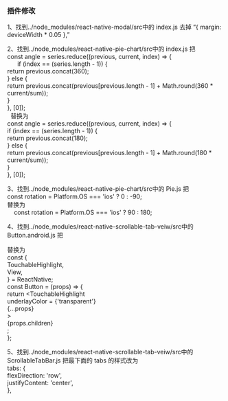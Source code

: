 <h3>插件修改</h3>
<p>1、找到../node_modules/react-native-modal/src中的 index.js 去掉 “{ margin: deviceWidth * 0.05 },”</p>
<p>2、找到../node_modules/react-native-pie-chart/src中的 index.js 把  <br/>
  const angle = series.reduce((previous, current, index) => {<br/>
        if (index == (series.length - 1)) {<br/>
  return previous.concat(360);<br/>
        } else {<br/>
          return previous.concat(previous[previous.length - 1] + Math.round(360 * current/sum));<br/>
        }<br/>
      }, [0]);<br/>
   替换为<br/>
   const angle = series.reduce((previous, current, index) => {<br/>
      if (index == (series.length - 1)) {<br/>
        return previous.concat(180);<br/>
      } else {<br/>
        return previous.concat(previous[previous.length - 1] + Math.round(180 * current/sum));<br/>
      }<br/>
    }, [0]);
    <p>
<p>3、找到../node_modules/react-native-pie-chart/src中的 Pie.js 把 <br/>
      const rotation = Platform.OS === 'ios' ? 0 : -90;<br/>
      替换为<br/>
      const rotation = Platform.OS === 'ios' ? 90 : 180;</p>
<p>4、找到../node_modules/react-native-scrollable-tab-veiw/src中的 Button.android.js 把 <br/>
     
   替换为<br/>
        const {<br/>
            TouchableHighlight,<br/>
            View,<br/>
        } = ReactNative;<br/>
        const Button = (props) => {<br/>
          return <TouchableHighlight<br/>
            underlayColor = {'transparent'}<br/>
             {...props}<br/>
             ><br/>
             {props.children}<br/>
          </TouchableHighlight>;<br/>
        };<br/></p>
<p>5、找到../node_modules/react-native-scrollable-tab-veiw/src中的 ScrollableTabBar.js 把最下面的 tabs 的样式改为<br/>
  tabs: {<br/>
      flexDirection: 'row',<br/>
      justifyContent: 'center',<br/>
    },<br/></p>
